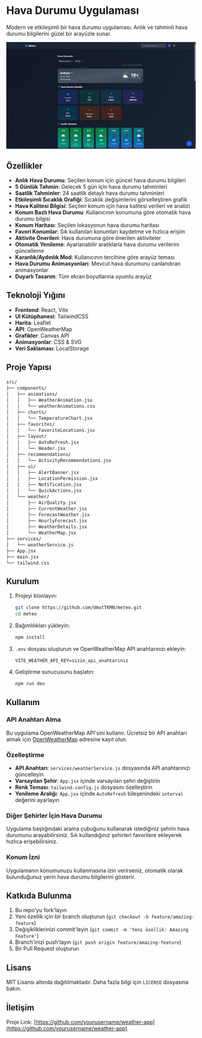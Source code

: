 # Hava Durumu Uygulaması

Modern ve etkileşimli bir hava durumu uygulaması. Anlık ve tahminli hava durumu bilgilerini güzel bir arayüzle sunar.

![Hava Durumu Uygulaması](https://github.com/UmutTKMN/meteo/blob/main/public/meteo-example.png)

## Özellikler

- **Anlık Hava Durumu**: Seçilen konum için güncel hava durumu bilgileri
- **5 Günlük Tahmin**: Gelecek 5 gün için hava durumu tahminleri
- **Saatlik Tahminler**: 24 saatlik detaylı hava durumu tahminleri
- **Etkileşimli Sıcaklık Grafiği**: Sıcaklık değişimlerini görselleştiren grafik
- **Hava Kalitesi Bilgisi**: Seçilen konum için hava kalitesi verileri ve analizi
- **Konum Bazlı Hava Durumu**: Kullanıcının konumuna göre otomatik hava durumu bilgisi
- **Konum Haritası**: Seçilen lokasyonun hava durumu haritası
- **Favori Konumlar**: Sık kullanılan konumları kaydetme ve hızlıca erişim
- **Aktivite Önerileri**: Hava durumuna göre önerilen aktiviteler
- **Otomatik Yenileme**: Ayarlanabilir aralıklarla hava durumu verilerini güncelleme
- **Karanlık/Aydınlık Mod**: Kullanıcının tercihine göre arayüz teması
- **Hava Durumu Animasyonları**: Mevcut hava durumunu canlandıran animasyonlar
- **Duyarlı Tasarım**: Tüm ekran boyutlarına uyumlu arayüz

## Teknoloji Yığını

- **Frontend**: React, Vite
- **UI Kütüphanesi**: TailwindCSS
- **Harita**: Leaflet
- **API**: OpenWeatherMap
- **Grafikler**: Canvas API
- **Animasyonlar**: CSS & SVG
- **Veri Saklaması**: LocalStorage

## Proje Yapısı

```
src/
├── components/
│   ├── animations/
│   │   ├── WeatherAnimation.jsx
│   │   └── weatherAnimations.css
│   ├── charts/
│   │   └── TemperatureChart.jsx
│   ├── favorites/
│   │   └── FavoriteLocations.jsx
│   ├── layout/
│   │   ├── AutoRefresh.jsx
│   │   └── Header.jsx
│   ├── recommendations/
│   │   └── ActivityRecommendations.jsx
│   ├── ui/
│   │   ├── AlertBanner.jsx
│   │   ├── LocationPermission.jsx
│   │   ├── Notification.jsx
│   │   └── QuickActions.jsx
│   └── weather/
│       ├── AirQuality.jsx
│       ├── CurrentWeather.jsx
│       ├── ForecastWeather.jsx
│       ├── HourlyForecast.jsx
│       ├── WeatherDetails.jsx
│       └── WeatherMap.jsx
├── services/
│   └── weatherService.js
├── App.jsx
├── main.jsx
└── tailwind.css
```

## Kurulum

1. Projeyi klonlayın:

   ```bash
   git clone https://github.com/UmutTKMN/meteo.git
   cd meteo
   ```

2. Bağımlılıkları yükleyin:

   ```bash
   npm install
   ```

3. `.env` dosyası oluşturun ve OpenWeatherMap API anahtarınızı ekleyin:

   ```
   VITE_WEATHER_API_KEY=sizin_api_anahtarınız
   ```

4. Geliştirme sunucusunu başlatın:
   ```bash
   npm run dev
   ```

## Kullanım

### API Anahtarı Alma

Bu uygulama OpenWeatherMap API'sini kullanır. Ücretsiz bir API anahtarı almak için [OpenWeatherMap](https://openweathermap.org/api) adresine kayıt olun.

### Özelleştirme

- **API Anahtarı**: `services/weatherService.js` dosyasında API anahtarınızı güncelleyin
- **Varsayılan Şehir**: `App.jsx` içinde varsayılan şehri değiştirin
- **Renk Teması**: `tailwind.config.js` dosyasını özelleştirin
- **Yenileme Aralığı**: `App.jsx` içinde `AutoRefresh` bileşenindeki `interval` değerini ayarlayın

### Diğer Şehirler İçin Hava Durumu

Uygulama başlığındaki arama çubuğunu kullanarak istediğiniz şehrin hava durumunu arayabilirsiniz. Sık kullandığınız şehirleri favorilere ekleyerek hızlıca erişebilirsiniz.

### Konum İzni

Uygulamanın konumunuzu kullanmasına izin verirseniz, otomatik olarak bulunduğunuz yerin hava durumu bilgilerini gösterir.

## Katkıda Bulunma

1. Bu repo'yu fork'layın
2. Yeni özellik için bir branch oluşturun (`git checkout -b feature/amazing-feature`)
3. Değişikliklerinizi commit'leyin (`git commit -m 'Yeni özellik: Amazing Feature'`)
4. Branch'inizi push'layın (`git push origin feature/amazing-feature`)
5. Bir Pull Request oluşturun

## Lisans

MIT Lisansı altında dağıtılmaktadır. Daha fazla bilgi için `LICENSE` dosyasına bakın.

## İletişim

Proje Link: [https://github.com/yourusername/weather-app](https://github.com/yourusername/weather-app)

